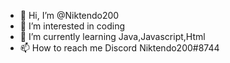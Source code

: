 - 👋 Hi, I’m @Niktendo200
- 👀 I’m interested in coding
- 🌱 I’m currently learning Java,Javascript,Html
- 📫 How to reach me Discord Niktendo200#8744

<!---
Niktendo200/Niktendo200 is a ✨ special ✨ repository because its `README.md` (this file) appears on your GitHub profile.
You can click the Preview link to take a look at your changes.
--->
